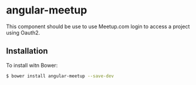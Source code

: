 # angular-meetup
This component should be use to use Meetup.com login to access a project using Oauth2.

## Installation

To install witn Bower:

```sh
$ bower install angular-meetup --save-dev
```